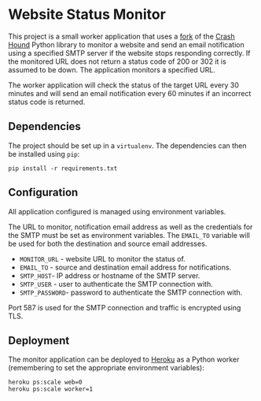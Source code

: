 # Website Status Monitor

This project is a small worker application that uses a [fork](https://github.com/kblum/crash_hound) of the [Crash Hound](https://github.com/Doist/crash_hound) Python library to monitor a website and send an email notification using a specified SMTP server if the website stops responding correctly. If the monitored URL does not return a status code of 200 or 302 it is assumed to be down. The application monitors a specified URL.

The worker application will check the status of the target URL every 30 minutes and will send an email notification every 60 minutes if an incorrect status code is returned.

## Dependencies

The project should be set up in a `virtualenv`. The dependencies can then be installed using `pip`:

	pip install -r requirements.txt

## Configuration

All application configured is managed using environment variables.

The URL to monitor, notification email address as well as the credentials for the SMTP must be set as environment variables. The `EMAIL_TO` variable will be used for both the destination and source email addresses.

* `MONITOR_URL` - website URL to monitor the status of.
* `EMAIL_TO` - source and destination email address for notifications.
* `SMTP_HOST`- IP address or hostname of the SMTP server.
* `SMTP_USER` - user to authenticate the SMTP connection with.
* `SMTP_PASSWORD`- password to authenticate the SMTP connection with.

Port 587 is used for the SMTP connection and traffic is encrypted using TLS.

## Deployment

The monitor application can be deployed to [Heroku](http://heroku.com) as a Python worker (remembering to set the appropriate environment variables):

	heroku ps:scale web=0
	heroku ps:scale worker=1
